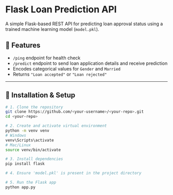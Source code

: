 # Flask Loan Prediction API

A simple Flask-based REST API for predicting loan approval status using a trained machine learning model (`model.pkl`).

## 📌 Features
- `/ping` endpoint for health check
- `/predict` endpoint to send loan application details and receive prediction
- Encodes categorical values for `Gender` and `Married`
- Returns `"Loan accepted"` or `"Loan rejected"`

---

## 🚀 Installation & Setup

```bash
# 1. Clone the repository
git clone https://github.com/<your-username>/<your-repo>.git
cd <your-repo>

# 2. Create and activate virtual environment
python -m venv venv
# Windows
venv\Scripts\activate
# Mac/Linux
source venv/bin/activate

# 3. Install dependencies
pip install flask

# 4. Ensure 'model.pkl' is present in the project directory

# 5. Run the Flask app
python app.py
